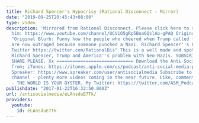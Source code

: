 ```yaml
---
title: Richard Spencer's Hypocrisy (Rational Disconnect - Mirror)
date: "2019-09-25T20:45:43+08:00"
type: video
description: 'Mirrored from Rational Disconnect. Please click here to subscribe to
  him: https://www.youtube.com/channel/UCViO5gRp5Boa6QslAo-gPAQ Original Video: https://www.youtube.com/watch?v=EVggzewIWGQ&t=16s
  "Original Blurb: Funny how the people who cheered when Trump called for violence
  are now outraged because someone punched a Nazi. Richard Spencer''s Hypocrisy My
  Twitter https://twitter.com/RationalDis" This is a well made and spot on look at
  Richard Spencer, Trump and America''s problem with Neo-Nazis. SUBSCRIBE, LIKE AND
  SHARE PLEASE. Xx ============================= Download the Anti-Social Media Podcast
  from; iTunes: https://itunes.apple.com/us/podcast/anti-social-media-podcast/id1076431995?mt=2
  Spreaker: https://www.spreaker.com/user/antisocialmedia Subscribe to my YouTube
  channel - plenty more videos coming in the near future. Like, comment or down vote
  - THE WORLD IS YOUR OYSTER. My Twitter: https://twitter.com/ASM_Podcast x'
publishdate: "2017-01-22T16:32:50.000Z"
url: /antisocialmedia/eLAnsduE7Tk/
providers:
  youtube:
    id: eLAnsduE7Tk
---
```

